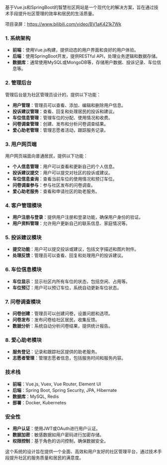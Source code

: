 ﻿基于Vue.js和SpringBoot的智慧社区网站是一个现代化的解决方案，旨在通过技术手段提升社区管理的效率和居民的生活质量。

项目录屏：https://www.bilibili.com/video/BV1aK421k7Wk

### 1. 系统架构

- **前端**：使用Vue.js构建，提供动态的用户界面和良好的用户体验。
- **后端**：使用SpringBoot开发，提供RESTful API，处理业务逻辑和数据存储。
- **数据库**：通常使用MySQL或MongoDB等，存储用户数据、投诉记录、车位信息等。

### 2. 管理后台

管理后台是为社区管理员设计的，提供以下功能：

- **用户管理**：管理员可以查看、添加、编辑和删除用户信息。
- **投诉建议管理**：查看、回复和处理居民的投诉和建议。
- **车位信息管理**：管理车位的分配、使用情况和收费。
- **问卷调查管理**：创建、发布和分析问卷调查结果。
- **爱心助老管理**：管理志愿者活动，跟踪服务记录。

### 3. 用户网页端

用户网页端面向普通居民，提供以下功能：

- **个人信息管理**：用户可以查看和更新自己的个人信息。
- **投诉建议提交**：用户可以提交对社区的投诉或建议。
- **车位信息查询**：查看当前车位的使用情况和预订车位。
- **问卷调查参与**：参与社区发布的问卷调查。
- **爱心助老服务**：查看和申请社区的助老服务。

### 4. 客户管理模块

- **用户注册与登录**：提供用户注册和登录功能，确保用户身份的验证。
- **用户资料管理**：允许用户更新自己的联系信息、家庭情况等。

### 5. 投诉建议模块

- **提交功能**：用户可以提交投诉或建议，包括文字描述和图片附件。
- **处理反馈**：管理员可以查看、回复和处理用户的投诉建议。

### 6. 车位信息模块

- **车位显示**：显示社区内所有车位的状态，包括空闲、占用等。
- **车位预订**：用户可以预订车位，系统自动更新车位状态。

### 7. 问卷调查模块

- **问卷创建**：管理员可以创建问卷，设置问题和选项。
- **问卷发布**：发布问卷给社区居民，收集反馈。
- **数据分析**：系统自动分析问卷结果，提供统计报告。

### 8. 爱心助老模块

- **服务登记**：记录和跟踪社区提供的助老服务。
- **志愿者管理**：管理志愿者信息，包括服务时间和服务内容。

### 技术栈

- **前端**：Vue.js, Vuex, Vue Router, Element UI
- **后端**：Spring Boot, Spring Security, JPA, Hibernate
- **数据库**：MySQL, Redis
- **部署**：Docker, Kubernetes

### 安全性

- **用户认证**：使用JWT或OAuth进行用户认证。
- **数据加密**：敏感数据如用户密码进行加密存储。
- **权限控制**：基于角色的访问控制，确保数据安全。

这个系统的设计旨在提供一个全面、高效和用户友好的社区管理平台，通过技术手段提升社区的服务质量和居民的满意度。